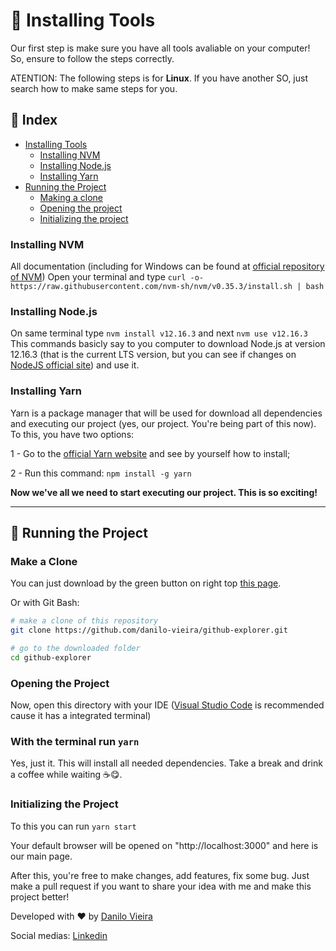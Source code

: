 # 🤭 Installing Tools

Our first step is make sure you have all tools avaliable on your computer!
So, ensure to follow the steps correctly.

ATENTION: The following steps is for **Linux**. If you have another SO, just search how to make same steps for you.

## 📌 Index
* [Installing Tools](#installing-tools)
  * [Installing NVM](#installing-nvm)
  * [Installing Node.js](#installing-node.js)
  * [Installing Yarn](#installing-yarn)
* [Running the Project](#🚀-running-the-project)
  * [Making a clone](#make-a-clone)
  * [Opening the project](#opening-the-project)
  * [Initializing the project](#initializing-the-project)

### **Installing NVM**

  All documentation (including for Windows can be found at [official repository of NVM](https://github.com/nvm-sh/nvm#installing-and-updating))
  Open your terminal and type `curl -o- https://raw.githubusercontent.com/nvm-sh/nvm/v0.35.3/install.sh | bash`

### **Installing Node.js**

  On same terminal type `nvm install v12.16.3` and next `nvm use v12.16.3`
  This commands basicly say to you computer to download Node.js at version 12.16.3 (that is the current LTS version, but you can see if changes on [NodeJS official site](https://nodejs.org/en/)) and use it.

### **Installing Yarn**

  Yarn is a package manager that will be used for download all dependencies and executing our project (yes, our project. You're being part of this now).
  To this, you have two options:

  1 - Go to the [official Yarn website](https://yarnpkg.com/) and see by yourself how to install;

  2 - Run this command: `npm install -g yarn`

  **Now we've all we need to start executing our project. This is so exciting!**

---

## 🚀 **Running the Project**

### Make a Clone

  You can just download by the green button on right top [this page](https://github.com/danilo-vieira/github-explorer).

  Or with Git Bash:

  ```bash
  # make a clone of this repository
  git clone https://github.com/danilo-vieira/github-explorer.git

  # go to the downloaded folder
  cd github-explorer
  ```

### **Opening the Project**

  Now, open this directory with your IDE ([Visual Studio Code](https://code.visualstudio.com/) is recommended cause it has a integrated terminal)

### **With the terminal run `yarn`**

  Yes, just it. This will install all needed dependencies. Take a break and drink a coffee while waiting ☕😋.

### **Initializing the Project**

  To this you can run `yarn start`

Your default browser will be opened on "http://localhost:3000" and here is our main page.

After this, you're free to make changes, add features, fix some bug. Just make a pull request if you want to share your idea with me and make this project better!

Developed with ❤ by [Danilo Vieira](https://github.com/danilo-vieira/)

Social medias:
[Linkedin](https://www.linkedin.com/in/danilo-vieira-da-silva-140019125/)
